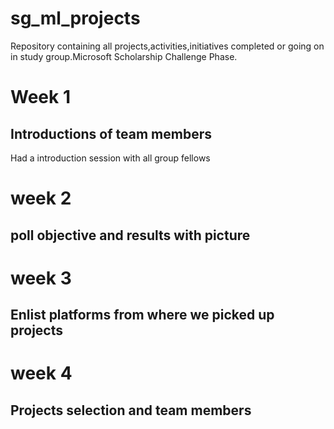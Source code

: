 # sg_ml_projects
Repository containing all projects,activities,initiatives completed or going on in study group.Microsoft Scholarship Challenge Phase.

# Week 1 

## Introductions of team members

Had a introduction session with all group fellows 

# week 2

## poll objective and results with picture



# week 3

## Enlist platforms from where we picked up projects

# week 4

## Projects selection and team members
